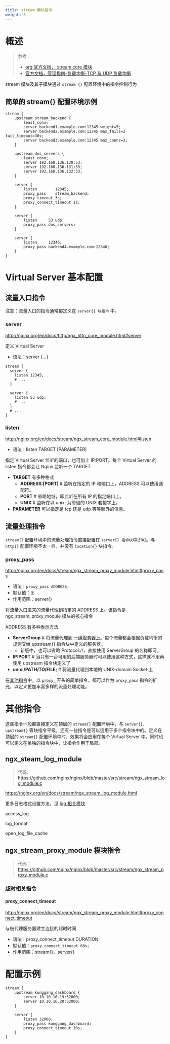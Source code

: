 ```yaml
---
title: stream 模块指令
weight: 5
---
```


# 概述

> 参考：
>
> - [org 官方文档， stream core 模块](http://nginx.org/en/docs/stream/ngx_stream_core_module.html)
> - [官方文档，管理指南-负载均衡-TCP 与 UDP 负载均衡](https://docs.nginx.com/nginx/admin-guide/load-balancer/tcp-udp-load-balancer/)

stream 模块及其子模块通过 `stream {}` 配置环境中的指令控制行为

## 简单的 stream{} 配置环境示例

```nginx
stream {
    upstream stream_backend {
        least_conn;
        server backend1.example.com:12345 weight=5;
        server backend2.example.com:12345 max_fails=2 fail_timeout=30s;
        server backend3.example.com:12345 max_conns=3;
    }

    upstream dns_servers {
        least_conn;
        server 192.168.136.130:53;
        server 192.168.136.131:53;
        server 192.168.136.132:53;
    }

    server {
        listen        12345;
        proxy_pass    stream_backend;
        proxy_timeout 3s;
        proxy_connect_timeout 1s;
    }

    server {
        listen     53 udp;
        proxy_pass dns_servers;
    }

    server {
        listen     12346;
        proxy_pass backend4.example.com:12346;
    }
}
```

# Virtual Server 基本配置

## 流量入口指令

注意：流量入口的指令通常都定义在 `server{} 块指令` 中。

### server

http://nginx.org/en/docs/http/ngx_http_core_module.html#server

定义 Virtual Server

- 语法：server {...}

```nginx
stream {
  server {
    listen 12345;
    # ...
  }

  server {
    listen 53 udp;
    # ...
  }
  # ...
}
```

### listen

http://nginx.org/en/docs/stream/ngx_stream_core_module.html#listen

- 语法：listen TARGET [PARAMETER]

指定 Virtual Server 监听的端口，也可加上 IP:PORT。每个 Virtual Server 的 listen 指令都会让 Nginx 监听一个 TARGET

- **TARGET** 有多种格式
  - **ADDRESS:\[PORT]** # 监听在指定的 IP 和端口上，ADDRESS 可以使用通配符。
  - **PORT** # 省略地址，即监听在所有 IP 的指定端口上。
  - **UNIX** # 监听在以 unix: 为前缀的 UNIX 套接字上。
- **PARAMETER** 可以指定是 tcp 还是 udp 等等额外的信息。

## 流量处理指令

`stream{}` 配置环境中的流量处理指令直接配置在 `server{} 指令块`中即可。与 `http{}` 配置环境不太一样，并没有 `location{}` 块指令。

### proxy_pass

http://nginx.org/en/docs/stream/ngx_stream_proxy_module.html#proxy_pass

- 语法：`proxy_pass ADDRESS;`
- 默认值：`无`
- 作用范围：server{}

将流量入口进来的流量代理到指定的 ADDRESS 上。该指令是 ngx_stream_proxy_module 模块的核心指令

ADDRESS 有多种表示方法

- **ServerGroup** # 将流量代理到 [一组服务器](/docs/Web/Nginx/Nginx%20配置详解/多用途模块的指令/upstream%20模块指令.md)上。每个流量都会根据负载均衡的规则交给 upstream{} 指令块中定义的服务器。
  - 新版中，也可以省略 Protocol://，直接使用 ServerGroup 的名称即可。
- **IP:PORT** # 当只有一台可用的后端服务器时可以使用这种方式，这样就不用再使用 upstream 指令块定义了
- **unix:/PATH/TO/FILE;** # 将流量代理到本地的 UNIX-domain Socket 上

在[其他指令](#其他指令)中，以 `proxy_` 开头的简单指令，都可以作为 `proxy_pass` 指令的扩充，以定义更加丰富多样的流量处理功能。

# 其他指令

这些指令一般都直接定义在顶层的 `stream{}` 配置环境中，与 `server{}`、`upstream{}` 等块指令平级。还有一些指令是可以适用于多个指令块中的。定义在顶层的 `stream{}` 配置环境中时，效果将会应用在每个 Virtual Server 中，同时也可以定义在单独的指令块中，让指令作用于局部。

## ngx_steam_log_module

> 代码: https://github.com/nginx/nginx/blob/master/src/stream/ngx_stream_log_module.c

https://nginx.org/en/docs/stream/ngx_stream_log_module.html

更多日志格式设置方法，见 [log 相关模块](/docs/Web/Nginx/Nginx%20配置详解/多用途模块的指令/log%20相关模块.md)

access_log

log_format

open_log_file_cache

## ngx_stream_proxy_module 模块指令

> 代码：<https://github.com/nginx/nginx/blob/master/src/stream/ngx_stream_proxy_module.c>

### 超时相关指令

#### proxy_connect_timeout

http://nginx.org/en/docs/stream/ngx_stream_proxy_module.html#proxy_connect_timeout

与被代理服务器建立连接的超时时间

- 语法：proxy_connect_timeout DURATION
- 默认值：`proxy_connect_timeout 60s;`
- 作用范围：stream{}、server{}

# 配置示例

```nginx
stream {
    upstream konggang_dashboard {
        server 10.10.16.19:32000;
        server 10.10.16.20:32000;
    }

    server {
        listen 32000;
        proxy_pass konggang_dashboard;
        proxy_connect_timeout 10s;
    }
}
```
